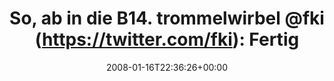 ---
retweeted: false
source: <a href="http://twitter.com" rel="nofollow">Twitter Web Client</a>
entities:
  hashtags: []
  symbols: []
  user_mentions:
  - name: fki
    screen_name: fki
    indices:
    - '35'
    - '39'
    id_str: '12079872'
    id: '12079872'
  urls: []
display_text_range:
- '0'
- '58'
favorite_count: '0'
id_str: '607056622'
truncated: false
retweet_count: '0'
id: '607056622'
created_at: Wed Jan 16 22:36:26 +0000 2008
favorited: false
full_text: 'So, ab in die B14. *trommelwirbel* [@fki](https://twitter.com/fki): Fertig
  für heute?'
lang: de
tags:
- pesos/twitter
date: '2008-01-16T22:36:26+00:00'
src: https://twitter.com/bascht/status/607056622
original_url: https://twitter.com/bascht/status/607056622
type: twitter_tweet
text: 'So, ab in die B14. *trommelwirbel* [@fki](https://twitter.com/fki): Fertig
  für heute?'
title: 'So, ab in die B14. trommelwirbel @fki (https://twitter.com/fki): Fertig'

---